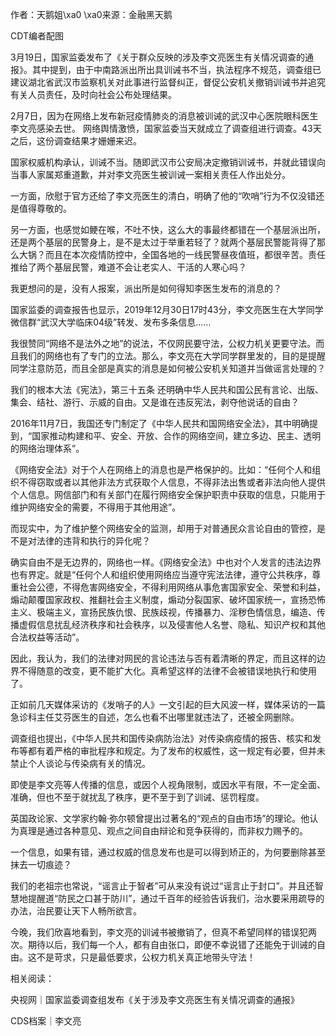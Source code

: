 作者：天鹅姐\xa0 \xa0来源：金融黑天鹅

CDT编者配图

3月19日，国家监委发布了《关于群众反映的涉及李文亮医生有关情况调查的通报》。其中提到，由于中南路派出所出具训诫书不当，执法程序不规范，调查组已建议湖北省武汉市监察机关对此事进行监督纠正，督促公安机关撤销训诫书并追究有关人员责任，及时向社会公布处理结果。

2月7日，因为在网络上发布新冠疫情肺炎的消息被训诫的武汉中心医院眼科医生李文亮感染去世。 网络舆情激愤，国家监委当天就成立了调查组进行调查。43天之后，这份调查结果才姗姗来迟。

国家权威机构承认，训诫不当。随即武汉市公安局决定撤销训诫书，并就此错误向当事人家属郑重道歉，并对李文亮医生被训诫一案相关责任人作出处分。

一方面，欣慰于官方还给了李文亮医生的清白，明确了他的“吹哨”行为不仅没错还是值得尊敬的。

另一方面，也感觉如鲠在喉，不吐不快，这么大的事最终都错在一个基层派出所，还是两个基层的民警身上，是不是太过于举重若轻了？就两个基层民警能背得了那么大锅？而且在本次疫情防控中，全国各地的一线民警昼夜值班，都很辛苦。责任推给了两个基层民警，难道不会让老实人、干活的人寒心吗？

我更想问的是，没有人报案，派出所是如何得知李医生发布的消息的？

国家监委的调查报告也显示，2019年12月30日17时43分，李文亮医生在大学同学微信群“武汉大学临床04级”转发、发布多条信息……

我很赞同“网络不是法外之地”的说法，不仅网民要守法，公权力机关更要守法。而且我们的网络也有了专门的立法。那么，李文亮在大学同学群里发的，目的是提醒同学注意防范，而且全部是真实的消息是如何被公安机关知道并当做谣言处理的？

我们的根本大法《宪法》，第三十五条 还明确中华人民共和国公民有言论、出版、集会、结社、游行、示威的自由。又是谁在违反宪法，剥夺他说话的自由？

2016年11月7日，我国还专门制定了《中华人民共和国网络安全法》，其中明确提到，“国家推动构建和平、安全、开放、合作的网络空间，建立多边、民主、透明的网络治理体系”。

《网络安全法》对于个人在网络上的消息也是严格保护的。比如：“任何个人和组织不得窃取或者以其他非法方式获取个人信息，不得非法出售或者非法向他人提供个人信息。网信部门和有关部门在履行网络安全保护职责中获取的信息，只能用于维护网络安全的需要，不得用于其他用途”。

而现实中，为了维护整个网络安全的监测，却用于对普通民众言论自由的管控，是不是对法律的违背和执行的异化呢？

确实自由不是无边界的，网络也一样。《网络安全法》中也对个人发言的违法边界也有界定。就是“任何个人和组织使用网络应当遵守宪法法律，遵守公共秩序，尊重社会公德，不得危害网络安全，不得利用网络从事危害国家安全、荣誉和利益，煽动颠覆国家政权、推翻社会主义制度，煽动分裂国家、破坏国家统一，宣扬恐怖主义、极端主义，宣扬民族仇恨、民族歧视，传播暴力、淫秽色情信息，编造、传播虚假信息扰乱经济秩序和社会秩序，以及侵害他人名誉、隐私、知识产权和其他合法权益等活动”。

因此，我认为，我们的法律对网民的言论违法与否有着清晰的界定，而且这样的边界不得随意的改变，更不能扩大化。真希望这样的法律不会被错误地执行和使用了。

正如前几天媒体采访的《发哨子的人》一文引起的巨大风波一样，媒体采访的一篇急诊科主任艾芬医生的自述，怎么也看不出哪里就违法了，还被全网删除。

调查组也提出，《中华人民共和国传染病防治法》对传染病疫情的报告、核实和发布等都有着严格的审批程序和规定。为了发布的权威性，这一规定有必要，但并未禁止个人谈论与传染病有关的情况。

即使是李文亮等人传播的信息，或因个人视角限制，或因水平有限，不一定全面、准确，但也不至于就扰乱了秩序，更不至于到了训诫、惩罚程度。

英国政论家、文学家约翰·弥尔顿曾提出过著名的“观点的自由市场”的理论。他认为真理是通过各种意见、观点之间自由辩论和竞争获得的，而非权力赐予的。

一个信息，如果有错，通过权威的信息发布也是可以得到矫正的，为何要删除甚至抹去一切痕迹？

我们的老祖宗也常说，“谣言止于智者”可从来没有说过“谣言止于封口”。并且还智慧地提醒道“防民之口甚于防川”，通过千百年的经验告诉我们，治水要采用疏导的办法，治民要让天下人畅所欲言。

今晚，我们欣喜地看到，李文亮的训诫书被撤销了，但真不希望同样的错误犯两次。期待以后，我们每一个人，都有自由张口，即便不幸说错了还能免于训诫的自由。这不是苛求，只是最低要求，公权力机关真正地带头守法！ 

相关阅读：

央视网｜国家监委调查组发布《关于涉及李文亮医生有关情况调查的通报》 

CDS档案｜李文亮


